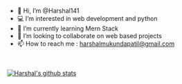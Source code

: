 - 👋 Hi, I’m @Harshal141
- 💻 I’m interested in web development and python
- 📖 I’m currently learning Mern Stack
- 💞️ I’m looking to collaborate on web based projects
- 📫 How to reach me : harshalmukundapatil@gmail.com
<br />

[![Harshal's github stats](https://github-readme-stats.vercel.app/api?username=Harshal141&theme=radical&show_icons=true)](https://github.com/Harshal141/github-readme-stats)

<!---
Harshal141/Harshal141 is a ✨ special ✨ repository because its `README.md` (this file) appears on your GitHub profile.
You can click the Preview link to take a look at your changes.
--->

